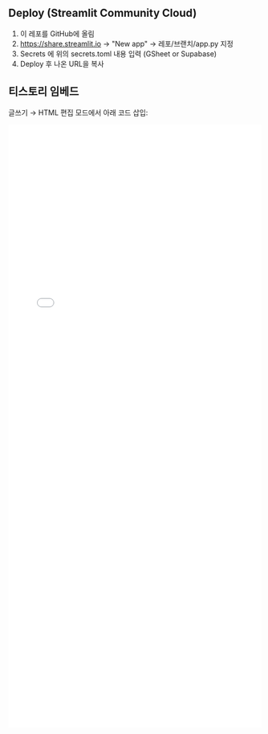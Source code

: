 ## Deploy (Streamlit Community Cloud)
1) 이 레포를 GitHub에 올림
2) https://share.streamlit.io → "New app" → 레포/브랜치/app.py 지정
3) Secrets 에 위의 secrets.toml 내용 입력 (GSheet or Supabase)
4) Deploy 후 나온 URL을 복사

## 티스토리 임베드
글쓰기 → HTML 편집 모드에서 아래 코드 삽입:
<iframe src="YOUR_STREAMLIT_URL" width="100%" height="1200" frameborder="0" style="border:none;"></iframe>
